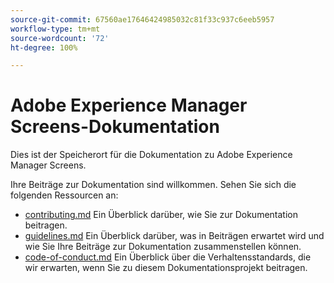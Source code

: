 ```yaml
---
source-git-commit: 67560ae17646424985032c81f33c937c6eeb5957
workflow-type: tm+mt
source-wordcount: '72'
ht-degree: 100%

---
```

# Adobe Experience Manager Screens-Dokumentation

Dies ist der Speicherort für die Dokumentation zu Adobe Experience Manager Screens.

Ihre Beiträge zur Dokumentation sind willkommen. Sehen Sie sich die folgenden Ressourcen an:

* [contributing.md](contributing.md) Ein Überblick darüber, wie Sie zur Dokumentation beitragen.
* [guidelines.md](guidelines.md) Ein Überblick darüber, was in Beiträgen erwartet wird und wie Sie Ihre Beiträge zur Dokumentation zusammenstellen können.
* [code-of-conduct.md](code-of-conduct.md) Ein Überblick über die Verhaltensstandards, die wir erwarten, wenn Sie zu diesem Dokumentationsprojekt beitragen.
